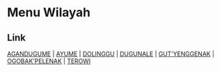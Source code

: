 # Menu Wilayah

## Link

[AGANDUGUME](https://github.com/gigit-pemilu/pemilu-2024-94-papua-tengah/tree/main/pilpres/hitung-suara/sub/94-papua-tengah/sub/05-puncak/sub/07-agandugume/sub/2001-agandugume)
 | 
[AYUME](https://github.com/gigit-pemilu/pemilu-2024-94-papua-tengah/tree/main/pilpres/hitung-suara/sub/94-papua-tengah/sub/05-puncak/sub/07-agandugume/sub/2006-ayume)
 | 
[DOLINGGU](https://github.com/gigit-pemilu/pemilu-2024-94-papua-tengah/tree/main/pilpres/hitung-suara/sub/94-papua-tengah/sub/05-puncak/sub/07-agandugume/sub/2005-dolinggu)
 | 
[DUGUNALE](https://github.com/gigit-pemilu/pemilu-2024-94-papua-tengah/tree/main/pilpres/hitung-suara/sub/94-papua-tengah/sub/05-puncak/sub/07-agandugume/sub/2003-dugunale)
 | 
[GUT'YENGGENAK](https://github.com/gigit-pemilu/pemilu-2024-94-papua-tengah/tree/main/pilpres/hitung-suara/sub/94-papua-tengah/sub/05-puncak/sub/07-agandugume/sub/2002-gut'yenggenak)
 | 
[OGOBAK'PELENAK](https://github.com/gigit-pemilu/pemilu-2024-94-papua-tengah/tree/main/pilpres/hitung-suara/sub/94-papua-tengah/sub/05-puncak/sub/07-agandugume/sub/2004-ogobak'pelenak)
 | 
[TEROWI](https://github.com/gigit-pemilu/pemilu-2024-94-papua-tengah/tree/main/pilpres/hitung-suara/sub/94-papua-tengah/sub/05-puncak/sub/07-agandugume/sub/2007-terowi)


